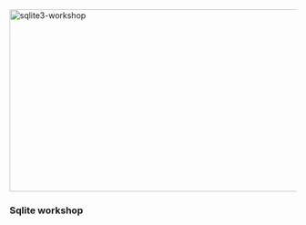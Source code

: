 <img src="https://socialify.git.ci/Asanda001019/sqlite3-workshop/image?language=1&owner=1&name=1&stargazers=1&theme=Light" alt="sqlite3-workshop" width="640" height="320" />

<h3>Sqlite workshop</h3>
